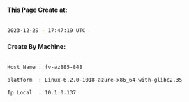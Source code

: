 
   
#### This Page Create at:

```bash

2023-12-29 - 17:47:19 UTC

```

#### Create By Machine:

```bash

Host Name : fv-az885-848

platform  : Linux-6.2.0-1018-azure-x86_64-with-glibc2.35

Ip Local  : 10.1.0.137

```

